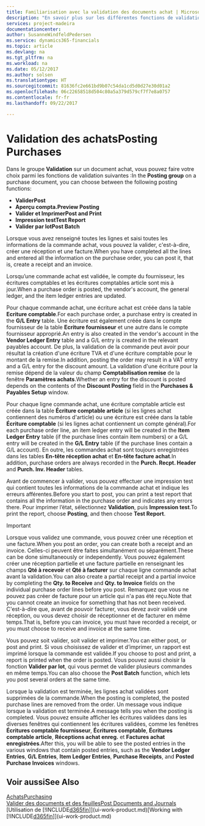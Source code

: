 ```yaml
---
title: Familiarisation avec la validation des documents achat | Microsoft Docs
description: "En savoir plus sur les différentes fonctions de validation pour valider des documents achat."
services: project-madeira
documentationcenter: 
author: SusanneWindfeldPedersen
ms.service: dynamics365-financials
ms.topic: article
ms.devlang: na
ms.tgt_pltfrm: na
ms.workload: na
ms.date: 05/12/2017
ms.author: solsen
ms.translationtype: HT
ms.sourcegitcommit: 81636fc2e661bd9b07c54da1cd5d0d27e30d01a2
ms.openlocfilehash: 06c22658518d504c80a5a379d579cf7f7e8a0757
ms.contentlocale: fr-fr
ms.lasthandoff: 09/22/2017

---
```

# <a name="posting-purchases"></a><span data-ttu-id="7e57a-103">Validation des achats</span><span class="sxs-lookup"><span data-stu-id="7e57a-103">Posting Purchases</span></span>
<span data-ttu-id="7e57a-104">Dans le groupe **Validation** sur un document achat, vous pouvez faire votre choix parmi les fonctions de validation suivantes :</span><span class="sxs-lookup"><span data-stu-id="7e57a-104">In the **Posting group** on a purchase document, you can choose between the following posting functions:</span></span>

* <span data-ttu-id="7e57a-105">**Valider**</span><span class="sxs-lookup"><span data-stu-id="7e57a-105">**Post**</span></span>
* <span data-ttu-id="7e57a-106">**Aperçu compta.**</span><span class="sxs-lookup"><span data-stu-id="7e57a-106">**Preview Posting**</span></span>
* <span data-ttu-id="7e57a-107">**Valider et Imprimer**</span><span class="sxs-lookup"><span data-stu-id="7e57a-107">**Post and Print**</span></span>
* <span data-ttu-id="7e57a-108">**Impression test**</span><span class="sxs-lookup"><span data-stu-id="7e57a-108">**Test Report**</span></span>
* <span data-ttu-id="7e57a-109">**Valider par lot**</span><span class="sxs-lookup"><span data-stu-id="7e57a-109">**Post Batch**</span></span>

<span data-ttu-id="7e57a-110">Lorsque vous avez renseigné toutes les lignes et saisi toutes les informations de la commande achat, vous pouvez la valider, c'est-à-dire, créer une réception et une facture.</span><span class="sxs-lookup"><span data-stu-id="7e57a-110">When you have completed all the lines and entered all the information on the purchase order, you can post it, that is, create a receipt and an invoice.</span></span>

<span data-ttu-id="7e57a-111">Lorsqu’une commande achat est validée, le compte du fournisseur, les écritures comptables et les écritures comptables article sont mis à jour.</span><span class="sxs-lookup"><span data-stu-id="7e57a-111">When a purchase order is posted, the vendor's account, the general ledger, and the item ledger entries are updated.</span></span>

<span data-ttu-id="7e57a-112">Pour chaque commande achat, une écriture achat est créée dans la table **Ecriture comptable**.</span><span class="sxs-lookup"><span data-stu-id="7e57a-112">For each purchase order, a purchase entry is created in the **G/L Entry** table.</span></span> <span data-ttu-id="7e57a-113">Une écriture est également créée dans le compte fournisseur de la table **Ecriture fournisseur** et une autre dans le compte fournisseur approprié.</span><span class="sxs-lookup"><span data-stu-id="7e57a-113">An entry is also created in the vendor's account in the **Vendor Ledger Entry** table and a G/L entry is created in the relevant payables account.</span></span> <span data-ttu-id="7e57a-114">De plus, la validation de la commande peut avoir pour résultat la création d'une écriture TVA et d'une écriture comptable pour le montant de la remise.</span><span class="sxs-lookup"><span data-stu-id="7e57a-114">In addition, posting the order may result in a VAT entry and a G/L entry for the discount amount.</span></span> <span data-ttu-id="7e57a-115">La validation d'une écriture pour la remise dépend de la valeur du champ **Comptabilisation remise** de la fenêtre **Paramètres achats**.</span><span class="sxs-lookup"><span data-stu-id="7e57a-115">Whether an entry for the discount is posted depends on the contents of the **Discount Posting** field in the **Purchases & Payables Setup** window.</span></span>

<span data-ttu-id="7e57a-116">Pour chaque ligne commande achat, une écriture comptable article est créée dans la table **Écriture comptable article** (si les lignes achat contiennent des numéros d'article) ou une écriture est créée dans la table **Écriture comptable** (si les lignes achat contiennent un compte général).</span><span class="sxs-lookup"><span data-stu-id="7e57a-116">For each purchase order line, an item ledger entry will be created in the **Item Ledger Entry** table (if the purchase lines contain item numbers) or a G/L entry will be created in the **G/L Entry** table (if the purchase lines contain a G/L account).</span></span> <span data-ttu-id="7e57a-117">En outre, les commandes achat sont toujours enregistrées dans les tables **En-tête réception achat** et **En-tête facture achat**.</span><span class="sxs-lookup"><span data-stu-id="7e57a-117">In addition, purchase orders are always recorded in the **Purch. Recpt. Header** and **Purch. Inv. Header** tables.</span></span>

<span data-ttu-id="7e57a-118">Avant de commencer à valider, vous pouvez effectuer une impression test qui contient toutes les informations de la commande achat et indique les erreurs afférentes.</span><span class="sxs-lookup"><span data-stu-id="7e57a-118">Before you start to post, you can print a test report that contains all the information in the purchase order and indicates any errors there.</span></span> <span data-ttu-id="7e57a-119">Pour imprimer l’état, sélectionnez **Validation**, puis **Impression test**.</span><span class="sxs-lookup"><span data-stu-id="7e57a-119">To print the report, choose **Posting**, and then choose **Test Report**.</span></span>

> [!IMPORTANT]  
>   <span data-ttu-id="7e57a-120">Lorsque vous validez une commande, vous pouvez créer une réception et une facture.</span><span class="sxs-lookup"><span data-stu-id="7e57a-120">When you post an order, you can create both a receipt and an invoice.</span></span> <span data-ttu-id="7e57a-121">Celles-ci peuvent être faites simultanément ou séparément.</span><span class="sxs-lookup"><span data-stu-id="7e57a-121">These can be done simultaneously or independently.</span></span> <span data-ttu-id="7e57a-122">Vous pouvez également créer une réception partielle et une facture partielle en renseignant les champs **Qté à recevoir** et **Qté à facturer** sur chaque ligne commande achat avant la validation.</span><span class="sxs-lookup"><span data-stu-id="7e57a-122">You can also create a partial receipt and a partial invoice by completing the **Qty. to Receive** and **Qty. to Invoice** fields on the individual purchase order lines before you post.</span></span> <span data-ttu-id="7e57a-123">Remarquez que vous ne pouvez pas créer de facture pour un article qui n'a pas été reçu.</span><span class="sxs-lookup"><span data-stu-id="7e57a-123">Note that you cannot create an invoice for something that has not been received.</span></span> <span data-ttu-id="7e57a-124">C'est-à-dire que, avant de pouvoir facturer, vous devez avoir validé une réception, ou vous devez choisir de réceptionner et de facturer en même temps.</span><span class="sxs-lookup"><span data-stu-id="7e57a-124">That is, before you can invoice, you must have recorded a receipt, or you must choose to receive and invoice at the same time.</span></span>

<span data-ttu-id="7e57a-125">Vous pouvez soit valider, soit valider et imprimer.</span><span class="sxs-lookup"><span data-stu-id="7e57a-125">You can either post, or post and print.</span></span> <span data-ttu-id="7e57a-126">Si vous choisissez de valider et d’imprimer, un rapport est imprimé lorsque la commande est validée.</span><span class="sxs-lookup"><span data-stu-id="7e57a-126">If you choose to post and print, a report is printed when the order is posted.</span></span> <span data-ttu-id="7e57a-127">Vous pouvez aussi choisir la fonction **Valider par lot**, qui vous permet de valider plusieurs commandes en même temps.</span><span class="sxs-lookup"><span data-stu-id="7e57a-127">You can also choose the **Post Batch** function, which lets you post several orders at the same time.</span></span>

<span data-ttu-id="7e57a-128">Lorsque la validation est terminée, les lignes achat validées sont supprimées de la commande.</span><span class="sxs-lookup"><span data-stu-id="7e57a-128">When the posting is completed, the posted purchase lines are removed from the order.</span></span> <span data-ttu-id="7e57a-129">Un message vous indique lorsque la validation est terminée.</span><span class="sxs-lookup"><span data-stu-id="7e57a-129">A message tells you when the posting is completed.</span></span> <span data-ttu-id="7e57a-130">Vous pouvez ensuite afficher les écritures validées dans les diverses fenêtres qui contiennent les écritures validées, comme les fenêtres **Écritures comptable fournisseur**, **Écritures comptable**, **Écritures comptable article**, **Réceptions achat enreg.** et **Factures achat enregistrées**.</span><span class="sxs-lookup"><span data-stu-id="7e57a-130">After this, you will be able to see the posted entries in the various windows that contain posted entries, such as the **Vendor Ledger Entries**, **G/L Entries**, **Item Ledger Entries**, **Purchase Receipts**, and **Posted Purchase Invoices** windows.</span></span>

## <a name="see-also"></a><span data-ttu-id="7e57a-131">Voir aussi</span><span class="sxs-lookup"><span data-stu-id="7e57a-131">See Also</span></span>
[<span data-ttu-id="7e57a-132">Achats</span><span class="sxs-lookup"><span data-stu-id="7e57a-132">Purchasing</span></span>](purchasing-manage-purchasing.md)  
[<span data-ttu-id="7e57a-133">Valider des documents et des feuilles</span><span class="sxs-lookup"><span data-stu-id="7e57a-133">Post Documents and Journals</span></span>](ui-post-documents-journals.md)  
<span data-ttu-id="7e57a-134">[Utilisation de [!INCLUDE[d365fin](includes/d365fin_md.md)]](ui-work-product.md)</span><span class="sxs-lookup"><span data-stu-id="7e57a-134">[Working with [!INCLUDE[d365fin](includes/d365fin_md.md)]](ui-work-product.md)</span></span>


